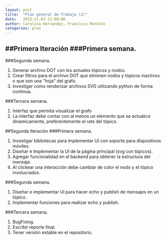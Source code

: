 ```yaml
---
layout: post
title:  "Plan general de Trabajo (2)"
date:   2015-11-03 12:00:00
author: Carolina Hernandez, Francisco Montoto
categories: plan
---
```

##Primera Iteración
###Primera semana.
-

###Segunda semana.
1. Generar archivo DOT con los actuales tópicos y nodos.
2. Crear filtros para el archivo DOT que eliminen nodos y tópicos inactivos o que son una "hoja" del grafo.
3. Investigar como renderizar archivos SVG utilizando python de forma continua.

###Tercera semana.
1. Interfaz que permita visualizar el grafo
2. La interfaz debe contar con al menos un elemento que se actualice dinamicamente, preferentemente el rate del tópico.

##Segunda Iteración
###Primera semana.
1. Investigar bibliotecas para implementar UI con soporte para dispositivos móviles.
2. Diseñar e Implementar la UI de la página principal (svg con tópicos).
3. Agregar funcionalidad en el backend para obtener la estructura del mensaje.
4. Al clickear una interacción debe cambiar de color el nodo y el tópico involucrados.

###Segunda semana.
1. Diseñar e implementar UI para hacer echo y publish de mensajes en un tópico.
2. Implementar funciones para realizar echo y publish.

###Tercera semana.
1. BugFixing.
2. Escribir reporte final.
3. Tener versión estable en el repositorio.

